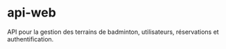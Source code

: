 # api-web
API pour la gestion des terrains de badminton, utilisateurs, réservations et authentification.
